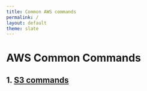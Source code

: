 ```yaml
---
title: Common AWS commands
permalink: /
layout: default
theme: slate
---
```


# AWS Common Commands

## 1. [S3 commands](./S3/s3.md)
